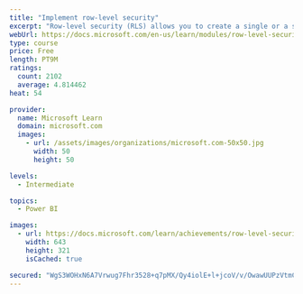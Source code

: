 ```yaml
---
title: "Implement row-level security"
excerpt: "Row-level security (RLS) allows you to create a single or a set of reports that targets data for a specific user. In this module, you will learn how to implement RLS by using either a static or dynamic method and how Microsoft Power BI simplifies testing RLS in Power BI Desktop and Power BI service."
webUrl: https://docs.microsoft.com/en-us/learn/modules/row-level-security-power-bi/
type: course
price: Free
length: PT9M
ratings:
  count: 2102
  average: 4.814462
heat: 54

provider:
  name: Microsoft Learn
  domain: microsoft.com
  images:
    - url: /assets/images/organizations/microsoft.com-50x50.jpg
      width: 50
      height: 50

levels:
  - Intermediate

topics:
  - Power BI

images:
  - url: https://docs.microsoft.com/learn/achievements/row-level-security-power-bi-social.png
    width: 643
    height: 321
    isCached: true

secured: "WgS3WOHxN6A7Vrwug7Fhr3528+q7pMX/Qy4iolE+l+jcoV/v/OwawUUPzVtmCtdwMjTqaICop5VilhNZ/1aZ6Yxedr02u4L/v9FDUaJW9Kndy3j+FmrZ6P2+VSZ/t8cs2PKCjoa9jpTca68asAqfeTIzwMElQv0l3TH83c9mnLYnK0knbtYobJcJt1uCsN4u4YNikbJ5tkPYrIzvHRHeoOkjtqx2JD9Wt2QoX9LnjMxhjb3Thj3mb7a5IAcE22W4wOvvFF5M9gLKhTfovC0FpE1cMcu0gdDClGW8N/mBPCEN/cHLzDNRRux6lRNwbqxqyzRkVmONX7FajOJLc9ZujOjO+x52LDzszhDQfvKAf8coc+bDM52MUeSWcuW9JY8rYEm9AobgdbU69P7WsgQwAgWIRgZ3MQXq/Um+V3dCayU=;ZhBMf38clLBNcuzEK9U7gw=="
---
```



